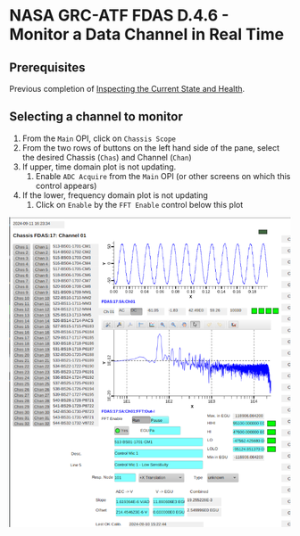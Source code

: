 # NASA GRC-ATF FDAS D.4.6 - Monitor a Data Channel in Real Time

## Prerequisites

Previous completion of [Inspecting the Current State and Health](D-4-9_PROC_-_Inspecting_the_Current_State_and_Health.md).

## Selecting a channel to monitor

1. From the `Main` OPI, click on `Chassis Scope`
1. From the two rows of buttons on the left hand side of the pane,
   select the desired Chassis (`Chas`) and Channel (`Chan`)
1. If upper, time domain plot is not updating.
    1. Enable `ADC Acquire` from the `Main` OPI (or other screens on which this control appears)
1. If the lower, frequency domain plot is not updating
    1. Click on `Enable` by the `FFT Enable` control below this plot

![Chassis Scope](image/chassis-scope.png)
